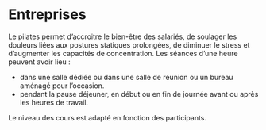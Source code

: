 # Entreprises

Le pilates permet d’accroitre le bien-être des salariés, de soulager les douleurs liées aux postures statiques prolongées, de diminuer le stress et d’augmenter les capacités de concentration.
Les séances d’une heure peuvent avoir lieu :

- dans une salle dédiée ou dans une salle de réunion ou un bureau aménagé pour l’occasion.
- pendant la pause déjeuner, en début ou en fin de journée avant ou après les heures de travail.

Le niveau des cours est adapté en fonction des participants.
